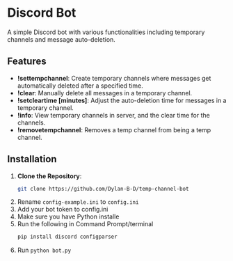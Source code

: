 # Discord Bot

A simple Discord bot with various functionalities including temporary channels and message auto-deletion.

## Features

- **!settempchannel**: Create temporary channels where messages get automatically deleted after a specified time.
- **!clear**: Manually delete all messages in a temporary channel.
- **!setcleartime [minutes]**: Adjust the auto-deletion time for messages in a temporary channel.
- **!info**: View temporary channels in server, and the clear time for the channels.
- **!removetempchannel**: Removes a temp channel from being a temp channel.

## Installation

1. **Clone the Repository**:
   ```bash
   git clone https://github.com/Dylan-B-D/temp-channel-bot
   ```
2. Rename `config-example.ini` to `config.ini`
3. Add your bot token to config.ini
4. Make sure you have Python installe
5. Run the following in Command Prompt/terminal
   ```bash
   pip install discord configparser
   ```
6. Run `python bot.py`

